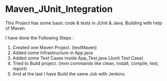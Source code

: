 # Maven_JUnit_Integration
This Project has some basic code &amp; tests in JUnit &amp; Java, Building with help of Maven.

I have done the Following Steps :

1) Created one Maven Project. (testMaven)
2) Added some Infrastructure in App.java
3) Added some Test Cases inside App_Test.java (Junit Test Case)
4) Tried to Build project. (mvn commands like clean, install, compile, test, report)
5) And at the last I have Build the same Job with Jenkins.
